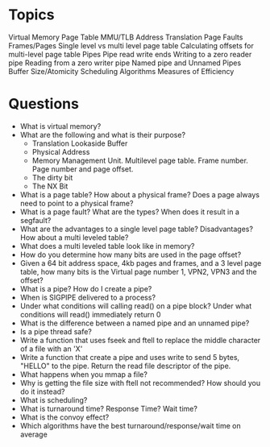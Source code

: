 # Topics
Virtual Memory
Page Table
MMU/TLB
Address Translation
Page Faults
Frames/Pages
Single level vs multi level page table
Calculating offsets for multi-level page table
Pipes
Pipe read write ends
Writing to a zero reader pipe
Reading from a zero writer pipe
Named pipe and Unnamed Pipes
Buffer Size/Atomicity
Scheduling Algorithms
Measures of Efficiency

# Questions
* What is virtual memory?
* What are the following and what is their purpose?
    * Translation Lookaside Buffer
    * Physical Address
    * Memory Management Unit. Multilevel page table. Frame number. Page number and page offset.
    * The dirty bit
    * The NX Bit
* What is a page table? How about a physical frame? Does a page always need to point to a physical frame?
* What is a page fault? What are the types? When does it result in a segfault?
* What are the advantages to a single level page table? Disadvantages? How about a multi leveled table?
* What does a multi leveled table look like in memory?
* How do you determine how many bits are used in the page offset?
* Given a 64 bit address space, 4kb pages and frames, and a 3 level page table, how many bits is the Virtual page number 1, VPN2, VPN3 and the offset?
* What is a pipe? How do I create a pipe?
* When is SIGPIPE delivered to a process?
* Under what conditions will calling read() on a pipe block? Under what conditions will read() immediately return 0
* What is the difference between a named pipe and an unnamed pipe?
* Is a pipe thread safe?
* Write a function that uses fseek and ftell to replace the middle character of a file with an 'X'
* Write a function that create a pipe and uses write to send 5 bytes, "HELLO" to the pipe. Return the read file descriptor of the pipe.
* What happens when you mmap a file?
* Why is getting the file size with ftell not recommended? How should you do it instead?
* What is scheduling?
* What is turnaround time? Response Time? Wait time?
* What is the convoy effect?
* Which algorithms have the best turnaround/response/wait time on average